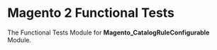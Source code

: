 # Magento 2 Functional Tests

The Functional Tests Module for **Magento_CatalogRuleConfigurable** Module.
